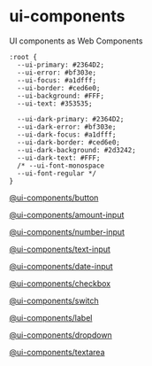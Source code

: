 # ui-components
UI components as Web Components

```
:root {
  --ui-primary: #2364D2;
  --ui-error: #bf303e;
  --ui-focus: #a1dfff;
  --ui-border: #ced6e0;
  --ui-background: #FFF;
  --ui-text: #353535;

  --ui-dark-primary: #2364D2;
  --ui-dark-error: #bf303e;
  --ui-dark-focus: #a1dfff;
  --ui-dark-border: #ced6e0;
  --ui-dark-background: #2d3242;
  --ui-dark-text: #FFF;
  /* --ui-font-monospace
  --ui-font-regular */
}
```

[@ui-components/button](/packages/button/)

[@ui-components/amount-input](/packages/amount-input/)

[@ui-components/number-input](/packages/number-input/)

[@ui-components/text-input](/packages/text-input/)

[@ui-components/date-input](/packages/date-input/)

[@ui-components/checkbox](/packages/checkbox/)

[@ui-components/switch](/packages/switch/)

[@ui-components/label](/packages/label/)

[@ui-components/dropdown](/packages/dropdown/)

[@ui-components/textarea](/packages/textarea/)